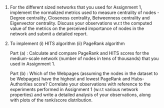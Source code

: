 1. For the different sized networks that you used for Assignment 1, implement the normalized metrics used to measure centrality of nodes - Degree centrality, Closeness centrality, Betweenness centrality and Eigenvector centrality.  Discuss your observations w.r.t the computed value of the metrics on the perceived importance of nodes in the network and submit a detailed report.

2.  To implement   (i) HITS algorithm   (ii)  PageRank algorithm

	Part (a) : Calculate and compare PageRank and HITS scores for the medium-scale network (number of nodes in tens of thousands) that you used in Assignment 1. 

	Part (b) : Which of the Webpages (assuming the nodes in the dataset to be Webpages) have the highest and lowest PageRank and Hubs-Authorities score? Correlate your observations with reference to the experiments performed in Assignment 1 (w.r.t various network properties) and write a detailed analysis of your observations, along with plots of the rank/score distribution.
